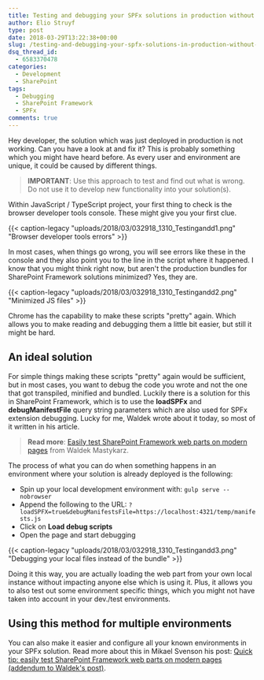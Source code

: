 ```yaml
---
title: Testing and debugging your SPFx solutions in production without causing any impact
author: Elio Struyf
type: post
date: 2018-03-29T13:22:38+00:00
slug: /testing-and-debugging-your-spfx-solutions-in-production-without-causing-any-impact/
dsq_thread_id:
  - 6583370478
categories:
  - Development
  - SharePoint
tags:
  - Debugging
  - SharePoint Framework
  - SPFx
comments: true
---
```


Hey developer, the solution which was just deployed in production is not working. Can you have a look at and fix it? This is probably something which you might have heard before. As every user and environment are unique, it could be caused by different things.

> **IMPORTANT**: Use this approach to test and find out what is wrong. Do not use it to develop new functionality into your solution(s).

Within JavaScript / TypeScript project, your first thing to check is the browser developer tools console. These might give you your first clue.

{{< caption-legacy "uploads/2018/03/032918_1310_Testingandd1.png" "Browser developer tools errors" >}}

In most cases, when things go wrong, you will see errors like these in the console and they also point you to the line in the script where it happened. I know that you might think right now, but aren't the production bundles for SharePoint Framework solutions minimized? Yes, they are.

{{< caption-legacy "uploads/2018/03/032918_1310_Testingandd2.png" "Minimized JS files" >}}

Chrome has the capability to make these scripts "pretty" again. Which allows you to make reading and debugging them a little bit easier, but still it might be hard.

## An ideal solution

For simple things making these scripts "pretty" again would be sufficient, but in most cases, you want to debug the code you wrote and not the one that got transpiled, minified and bundled. Luckily there is a solution for this in SharePoint Framework, which is to use the **loadSPFx** and **debugManifestFile** query string parameters which are also used for SPFx extension debugging. Lucky for me, Waldek wrote about it today, so most of it written in his article.

> **Read more**: [Easily test SharePoint Framework web parts on modern pages](https://blog.mastykarz.nl/easily-test-sharepoint-framework-web-parts-modern-pages/) from Waldek Mastykarz.

The process of what you can do when something happens in an environment where your solution is already deployed is the following:

*   Spin up your local development environment with: `gulp serve --nobrowser`
*   Append the following to the URL: `?loadSPFX=true&debugManifestsFile=https://localhost:4321/temp/manifests.js`
*   Click on **Load debug scripts**
*   Open the page and start debugging

{{< caption-legacy "uploads/2018/03/032918_1310_Testingandd3.png" "Debugging your local files instead of the bundle" >}}

Doing it this way, you are actually loading the web part from your own local instance without impacting anyone else which is using it. Plus, it allows you to also test out some environment specific things, which you might not have taken into account in your dev./test environments.

## Using this method for multiple environments

You can also make it easier and configure all your known environments in your SPFx solution. Read more about this in Mikael Svenson his post: [Quick tip: easily test SharePoint Framework web parts on modern pages (addendum to Waldek's post)](http://www.techmikael.com/2018/03/quick-tip-easily-test-sharepoint.html).